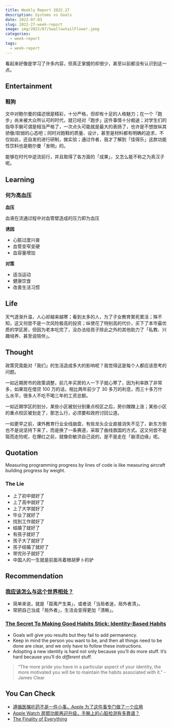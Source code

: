 ```yaml
---
title: Weekly Report 2022.27
description: Systems vs Goals
date: 2022-07-03
slug: 2022-27-week-report
image: img/2022/07/SwallowtailFlower.jpeg
categories:
  - week-report
tags:
  - week-report
---
```


看起来好像是学习了许多内容，但真正掌握的却很少，甚至以前都没有认识到这一点。

## Entertainment

### 鞋狗

文中对鲍尔曼的描述很是精彩，十分严格，但却有十足的人格魅力；在一个「跑步」尚未被大众所认可的时代，就已经对「跑步」这件事情十分痴迷；对学生们的指导手腕可谓是相当严格了，一次点头可能就是最大的表扬了，也许是不想放纵其骄傲/软弱的心态吧；同时对跑鞋的质量、设计，甚至是材料都有明确的追求，不仅如此，还自发的进行研制，做实验；通过作者，我才了解到「佳得乐」这款功能性饮料也是鲍尔曼「发明」的。

能够在时代中逆流前行，并且取得了各方面的「成果」，又怎么能不称之为真汉子呢。

## Learning

### 何为高血压

**血压**

血液在流通过程中对血管壁造成的压力即为血压

**诱因**

- 心脏过度兴奋
- 血管变窄变硬
- 血容量增加

**对策**

- 适当运动
- 健康饮食
- 改善生活习惯

## Life

天气逐渐升温，人心却越来越寒；看到太多的人，为了子女教育累死累活；殊不知，这又何尝不是一次风险极高的投资；纵使花了特别高的代价，买下了本市最优质的学区房，但因为老本吃完了，没办法给孩子除此之外的其他助力了「私教、兴趣培养、甚至说陪伴」。

## Thought

政策究竟能对「我们」的生活造成多大的影响呢？我觉得这是每个人都应该思考的问题。

一如近期房市的政策调整，前几年买房的人一下子就心寒了，因为利率跌了非常多，如果现在借贷 100 万的话，相比两年前少了 30 多万的利息，而三十多万什么水平，很多人不吃不喝三年的工资总额。

一如近期学区的划分，某些小区被划分到重点校区之后，房价蹭蹭上涨；某些小区的重点校区被划走了，那怎么行，必须要和政府讨回公道。

一如更早之前，课外教育行业全线崩盘，有些龙头企业直接消失不见了，新东方倒也不是说坚持下来了，而是换了一条赛道，采取了曲线救国的方式。这又何尝不是铤而走险呢，在爆红之前，就像俞敏洪自己说的，是不是走在「崩溃边缘」呢。

## Quotation

Measuring programming progress by lines of code is like measuring aircraft building progress by weight.

### The Lie

- 上了初中就好了
- 上了高中就好了
- 上了大学就好了
- 毕业了就好了
- 找到工作就好了
- 结婚了就好了
- 有孩子就好了
- 孩子大了就好了
- 孩子结婚了就好了
- 带完孙子就好了
- 中国人的一生就是前面吊着根胡萝卜的驴

## Recommendation

### [我应该怎么与这个世界相处？](https://sspai.com/post/73704)

- 简单来说，就是「距离产生美」，或者说「当局者迷，局外者清」。
- 常把自己当成「局外者」，生活会变得更加「清晰」。

### [The Secret To Making Good Habits Stick: Identity-Based Habits](https://durmonski.com/self-improvement/identity-based-habits/)

- Goals will give you results but they fail to add permanency.
- Keep in mind the person you want to be, and then all things need to be done are clear, and we only have to follow these instructions.
- Adopting a new identity is hard not only because you’ll do more stuff. It’s hard because you’ll do _different_ stuff.

> “The more pride you have in a particular aspect of your identity, the more motivated you will be to maintain the habits associated with it.” - James Clear

## You Can Check

- [遵循医嘱吃药不是一件小事，Apple 为了这件事专门做了一个应用](https://sspai.com/post/74030)
- [Apple Watch 房颤功能再迎升级，手腕上的心脏检测有多靠谱？](https://sspai.com/post/74014)
- [The Finality of Everything](https://moretothat.com/the-finality-of-everything/)
